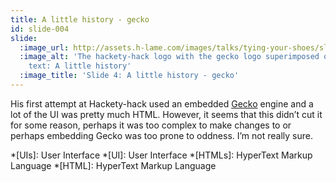 ```yaml
---
title: A little history - gecko
id: slide-004
slide:
  :image_url: http://assets.h-lame.com/images/talks/tying-your-shoes/slides/004.jpg
  :image_alt: 'The hackety-hack logo with the gecko logo superimposed over the hand.
    text: A little history'
  :image_title: 'Slide 4: A little history - gecko'
---
```

His first attempt at Hackety-hack used an embedded [Gecko](https://developer.mozilla.org/en-US/docs/Mozilla/Gecko) engine and a lot of the UI was pretty much HTML.  However, it seems that this didn’t cut it for some reason, perhaps it was too complex to make changes to or perhaps embedding Gecko was too prone to oddness. I’m not really sure.


*[UIs]: User Interface
*[UI]: User Interface
*[HTMLs]: HyperText Markup Language
*[HTML]: HyperText Markup Language
